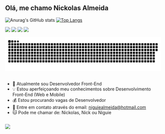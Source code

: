 ## Olá, me chamo Nickolas Almeida


![Anurag's GitHub stats](https://github-readme-stats.vercel.app/api?username=nickguie&show_icons=true&theme=synthwave&hide=stars)
[![Top Langs](https://github-readme-stats.vercel.app/api/top-langs/?username=nickguie&layout=compact&theme=synthwave)](https://github.com/nickguie/github-readme-stats)



<div >
  <a href="https://github.com/nickguie"><img alig="center" height="30" with="40" src="https://img.shields.io/badge/JavaScript-F7DF1E?style=for-the-badge&logo=javascript&logoColor=black"></a>
  <a href="https://github.com/nickguie"><img alig="center" height="30" with="40" src="https://img.shields.io/badge/Python-3776AB?style=for-the-badge&logo=python&logoColor=white"></a>
  <a href="https://github.com/nickguie"><img alig="center" height="30" with="40" src="https://img.shields.io/badge/HTML5-E34F26?style=for-the-badge&logo=html5&logoColor=white"></a>
  <a href="https://github.com/nickguie"><img alig="center" height="30" with="40" src="https://img.shields.io/badge/CSS3-1572B6?style=for-the-badge&logo=css3&logoColor=white">  </a> 
</div>

![](https://github.com/nickguie/nickguie/raw/output/github-contribution-grid-snake.svg)

##

- 🔨 Atualmente sou Desenvolvedor Front-End
- 💡 Estou aperfeiçoando meu conhecimentos sobre Desenvolvimento Front-End (Web e Mobile)
- 💰 Estou procurando vagas de Desenvolvedor
- 💬 Entre em contato através do email: niguiealmeida@hotmail.com
- 🐱 Pode me chamar de: Nickolas, Nick ou Niguie

##

<a href="https://www.linkedin.com/in/nickolas-almeida/" target="_blank"><img alig="center" height="30" with="40"  src="https://img.shields.io/badge/LinkedIn-0077B5?style=for-the-badge&logo=linkedin&logoColor=white"></a>
 



 
